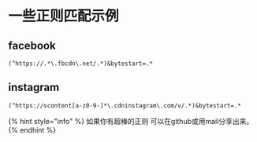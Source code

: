 # 一些正则匹配示例

## facebook

```
(^https://.*\.fbcdn\.net/.*)&bytestart=.*
```

## instagram

```
(^https://scontent[a-z0-9-]*\.cdninstagram\.com/v/.*)&bytestart=.*
```

{% hint style="info" %}
如果你有超棒的正则 可以在github或用mail分享出来。
{% endhint %}

